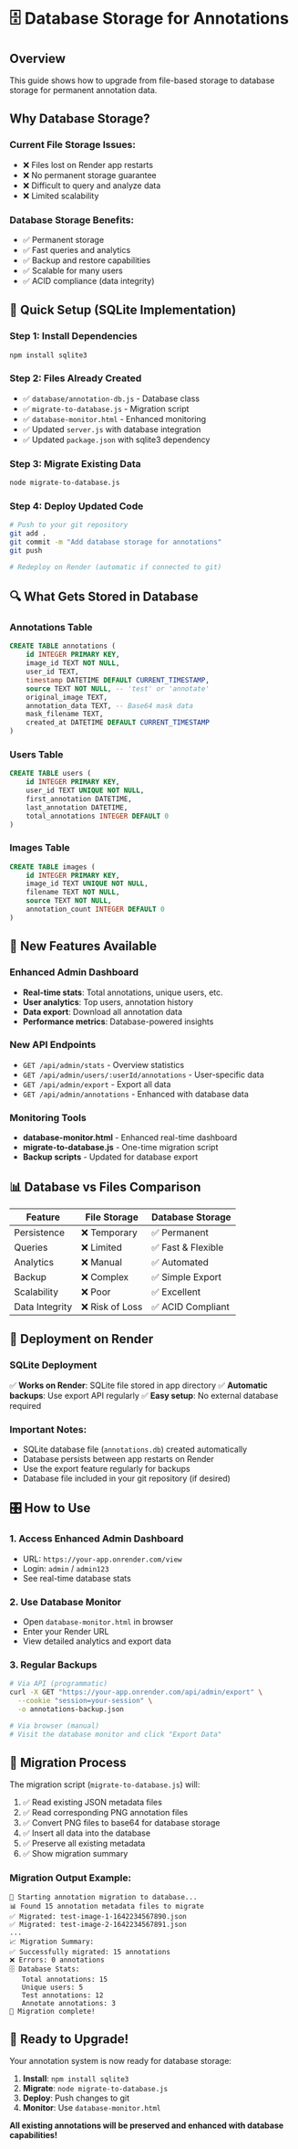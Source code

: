 # 🗄️ Database Storage for Annotations

## Overview
This guide shows how to upgrade from file-based storage to database storage for permanent annotation data.

## Why Database Storage?

### Current File Storage Issues:
- ❌ Files lost on Render app restarts
- ❌ No permanent storage guarantee
- ❌ Difficult to query and analyze data
- ❌ Limited scalability

### Database Storage Benefits:
- ✅ Permanent storage
- ✅ Fast queries and analytics
- ✅ Backup and restore capabilities
- ✅ Scalable for many users
- ✅ ACID compliance (data integrity)

## 🚀 Quick Setup (SQLite Implementation)

### Step 1: Install Dependencies
```bash
npm install sqlite3
```

### Step 2: Files Already Created
- ✅ `database/annotation-db.js` - Database class
- ✅ `migrate-to-database.js` - Migration script
- ✅ `database-monitor.html` - Enhanced monitoring
- ✅ Updated `server.js` with database integration
- ✅ Updated `package.json` with sqlite3 dependency

### Step 3: Migrate Existing Data
```bash
node migrate-to-database.js
```

### Step 4: Deploy Updated Code
```bash
# Push to your git repository
git add .
git commit -m "Add database storage for annotations"
git push

# Redeploy on Render (automatic if connected to git)
```

## 🔍 What Gets Stored in Database

### Annotations Table
```sql
CREATE TABLE annotations (
    id INTEGER PRIMARY KEY,
    image_id TEXT NOT NULL,
    user_id TEXT,
    timestamp DATETIME DEFAULT CURRENT_TIMESTAMP,
    source TEXT NOT NULL, -- 'test' or 'annotate'
    original_image TEXT,
    annotation_data TEXT, -- Base64 mask data
    mask_filename TEXT,
    created_at DATETIME DEFAULT CURRENT_TIMESTAMP
)
```

### Users Table
```sql
CREATE TABLE users (
    id INTEGER PRIMARY KEY,
    user_id TEXT UNIQUE NOT NULL,
    first_annotation DATETIME,
    last_annotation DATETIME,
    total_annotations INTEGER DEFAULT 0
)
```

### Images Table
```sql
CREATE TABLE images (
    id INTEGER PRIMARY KEY,
    image_id TEXT UNIQUE NOT NULL,
    filename TEXT NOT NULL,
    source TEXT NOT NULL,
    annotation_count INTEGER DEFAULT 0
)
```

## 🎯 New Features Available

### Enhanced Admin Dashboard
- **Real-time stats**: Total annotations, unique users, etc.
- **User analytics**: Top users, annotation history
- **Data export**: Download all annotation data
- **Performance metrics**: Database-powered insights

### New API Endpoints
- `GET /api/admin/stats` - Overview statistics
- `GET /api/admin/users/:userId/annotations` - User-specific data
- `GET /api/admin/export` - Export all data
- `GET /api/admin/annotations` - Enhanced with database data

### Monitoring Tools
- **database-monitor.html** - Enhanced real-time dashboard
- **migrate-to-database.js** - One-time migration script
- **Backup scripts** - Updated for database export

## 📊 Database vs Files Comparison

| Feature | File Storage | Database Storage |
|---------|-------------|------------------|
| Persistence | ❌ Temporary | ✅ Permanent |
| Queries | ❌ Limited | ✅ Fast & Flexible |
| Analytics | ❌ Manual | ✅ Automated |
| Backup | ❌ Complex | ✅ Simple Export |
| Scalability | ❌ Poor | ✅ Excellent |
| Data Integrity | ❌ Risk of Loss | ✅ ACID Compliant |

## 🔧 Deployment on Render

### SQLite Deployment
✅ **Works on Render**: SQLite file stored in app directory
✅ **Automatic backups**: Use export API regularly
✅ **Easy setup**: No external database required

### Important Notes:
- SQLite database file (`annotations.db`) created automatically
- Database persists between app restarts on Render
- Use the export feature regularly for backups
- Database file included in your git repository (if desired)

## 🎛️ How to Use

### 1. Access Enhanced Admin Dashboard
- URL: `https://your-app.onrender.com/view`
- Login: `admin` / `admin123`
- See real-time database stats

### 2. Use Database Monitor
- Open `database-monitor.html` in browser
- Enter your Render URL
- View detailed analytics and export data

### 3. Regular Backups
```bash
# Via API (programmatic)
curl -X GET "https://your-app.onrender.com/api/admin/export" \
  --cookie "session=your-session" \
  -o annotations-backup.json

# Via browser (manual)
# Visit the database monitor and click "Export Data"
```

## 🔄 Migration Process

The migration script (`migrate-to-database.js`) will:

1. ✅ Read existing JSON metadata files
2. ✅ Read corresponding PNG annotation files  
3. ✅ Convert PNG files to base64 for database storage
4. ✅ Insert all data into the database
5. ✅ Preserve all existing metadata
6. ✅ Show migration summary

### Migration Output Example:
```
🔄 Starting annotation migration to database...
📊 Found 15 annotation metadata files to migrate
✅ Migrated: test-image-1-1642234567890.json
✅ Migrated: test-image-2-1642234567891.json
...
📈 Migration Summary:
✅ Successfully migrated: 15 annotations
❌ Errors: 0 annotations
🗄️ Database Stats:
   Total annotations: 15
   Unique users: 5
   Test annotations: 12
   Annotate annotations: 3
🎉 Migration complete!
```

## 🚀 Ready to Upgrade!

Your annotation system is now ready for database storage:

1. **Install**: `npm install sqlite3`
2. **Migrate**: `node migrate-to-database.js`  
3. **Deploy**: Push changes to git
4. **Monitor**: Use `database-monitor.html`

**All existing annotations will be preserved and enhanced with database capabilities!**
